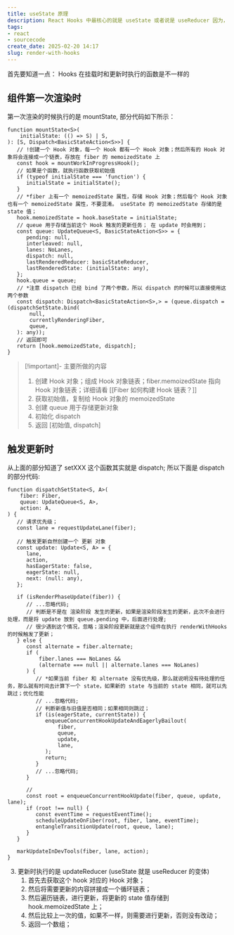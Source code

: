 ```yaml
---
title: useState 原理
description: React Hooks 中最核心的就是 useState 或者说是 useReducer 因为， useState 就是 useReducer 的变体。因为 useState 几乎是用的最多的 Hook 让我们来详细看一下 useState 的原理。
tags:
- react
- sourcecode
create_date: 2025-02-20 14:17
slug: render-with-hooks
---
```


首先要知道一点： Hooks 在挂载时和更新时执行的函数是不一样的

## 组件第一次渲染时

第一次渲染的时候执行的是 mountState, 部分代码如下所示：

```flow js title="react-reconciler/src/ReactFiberHooks.js"
function mountState<S>(
    initialState: (() => S) | S,
): [S, Dispatch<BasicStateAction<S>>] {
   // !创建一个 Hook 对象，每一个 Hook 都有一个 Hook 对象；然后所有的 Hook 对象将会连接成一个链表，存放在 fiber 的 memoizedState 上
   const hook = mountWorkInProgressHook();
   // 如果是个函数，就执行函数获取初始值
   if (typeof initialState === 'function') {
      initialState = initialState();
   }
   // *fiber 上有一个 memoizedState 属性，存储 Hook 对象；然后每个 Hook 对象也有一个 memoizedState 属性，不要混淆。 useState 的 memoizedState 存储的是 state 值；
   hook.memoizedState = hook.baseState = initialState;
   // queue 用于存储当前这个 Hook 触发的更新任务； 在 update 时会用到；
   const queue: UpdateQueue<S, BasicStateAction<S>> = {
      pending: null,
      interleaved: null,
      lanes: NoLanes,
      dispatch: null,
      lastRenderedReducer: basicStateReducer,
      lastRenderedState: (initialState: any),
   };
   hook.queue = queue;
   // *注意 dispatch 已经 bind 了两个参数，所以 dispatch 的时候可以直接使用这两个参数
   const dispatch: Dispatch<BasicStateAction<S>,> = (queue.dispatch = (dispatchSetState.bind(
       null,
       currentlyRenderingFiber,
       queue,
   ): any));
   // 返回即可
   return [hook.memoizedState, dispatch];
}
```

> [!important]- 主要所做的内容
> 1. 创建 Hook 对象；组成 Hook 对象链表；fiber.memoizedState 指向 Hook 对象链表；详细请看 [[Fiber 如何构建 Hook 链表？]]
> 2. 获取初始值，复制给 Hook 对象的 memoizedState
> 3. 创建 queue 用于存储更新对象
> 4. 初始化 dispatch
> 5. 返回 [初始值, dispatch]

## 触发更新时

从上面的部分知道了 setXXX 这个函数其实就是 dispatch; 所以下面是 dispatch 的部分代码:

```flow js title="react-reconciler/src/ReactFiberHooks.js"
function dispatchSetState<S, A>(
    fiber: Fiber,
    queue: UpdateQueue<S, A>,
    action: A,
) {
   // 请求优先级；
   const lane = requestUpdateLane(fiber);

   // 触发更新自然创建一个 更新 对象
   const update: Update<S, A> = {
      lane,
      action,
      hasEagerState: false,
      eagerState: null,
      next: (null: any),
   };

   if (isRenderPhaseUpdate(fiber)) {
      // ...忽略代码;
      // 判断是不是在 渲染阶段 发生的更新，如果是渲染阶段发生的更新，此次不会进行处理，而是将 update 放到 queue.pending 中，后面进行处理;
      // 很少遇到这个情况，忽略；渲染阶段更新就是这个组件在执行 renderWithHooks 的时候触发了更新；
   } else {
      const alternate = fiber.alternate;
      if (
          fiber.lanes === NoLanes &&
          (alternate === null || alternate.lanes === NoLanes)
      ) {
         // *如果当前 fiber 和 alternate 没有优先级，那么就说明没有待处理的任务，那么就有时间去计算下一个 state，如果新的 state 与当前的 state 相同，就可以先跳过；优化性能
         // ...忽略代码;
         // 判断新值与旧值是否相同；如果相同则跳过；
         if (is(eagerState, currentState)) {
            enqueueConcurrentHookUpdateAndEagerlyBailout(
                fiber,
                queue,
                update,
                lane,
            );
            return;
         }
         // ...忽略代码;
      }

      //
      const root = enqueueConcurrentHookUpdate(fiber, queue, update, lane);
      if (root !== null) {
         const eventTime = requestEventTime();
         scheduleUpdateOnFiber(root, fiber, lane, eventTime);
         entangleTransitionUpdate(root, queue, lane);
      }
   }

   markUpdateInDevTools(fiber, lane, action);
}
```



3. 更新时执行的是 updateReducer (useState 就是 useReducer 的变体)
    1. 首先去获取这个 hook 对应的 Hook 对象；
    2. 然后将需要更新的内容拼接成一个循环链表；
    3. 然后遍历链表，进行更新，将更新的 state 值存储到 hook.memoizedState 上；
    4. 然后比较上一次的值，如果不一样，则需要进行更新，否则没有改动；
    5. 返回一个数组；
